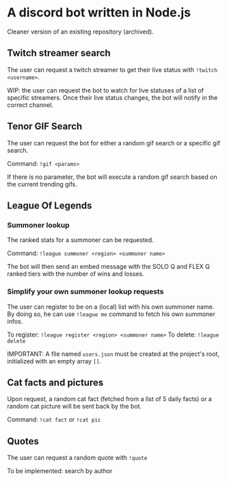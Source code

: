 # A discord bot written in Node.js

Cleaner version of an existing repository (archived).

## Twitch streamer search

The user can request a twitch streamer to get their live status with `!twitch <username>`.

WIP: the user can request the bot to watch for live statuses of a list of specific streamers. Once their live status changes, the bot will notify in the correct channel.

## Tenor GIF Search

The user can request the bot for either a random gif search or a specific gif search.

Command: `!gif <params>`

If there is no parameter, the bot will execute a random gif search based on the current trending gifs.

## League Of Legends

### Summoner lookup

The ranked stats for a summoner can be requested.

Command: `!league summoner <region> <summoner name>`

The bot will then send an embed message with the SOLO Q and FLEX Q ranked tiers with the number of wins and losses.

### Simplify your own summoner lookup requests

The user can register to be on a (local) list with his own summoner name. By doing so, he can use `!league me` command to fetch his own summoner infos.

To register: `!league register <region> <summoner name>`
To delete: `!league delete`

IMPORTANT: A file named `users.json` must be created at the project's root, initialized with an empty array `[]`.

## Cat facts and pictures

Upon request, a random cat fact (fetched from a list of 5 daily facts) or a random cat picture will be sent back by the bot.

Command: `!cat fact` or `!cat pic`

## Quotes

The user can request a random quote with `!quote`

To be implemented: search by author